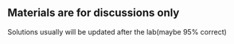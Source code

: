 ## Materials are for discussions only
Solutions usually will be updated after the lab(maybe 95% correct)
